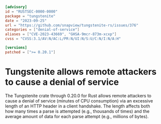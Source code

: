 ```toml
[advisory]
id = "RUSTSEC-0000-0000"
package = "tungstenite"
date = "2023-09-25"
url = "https://github.com/snapview/tungstenite-rs/issues/376"
categories = ["denial-of-service"]
aliases = ["CVE-2023-43669", "GHSA-9mcr-873m-xcxp"]
cvss = "CVSS:3.1/AV:N/AC:L/PR:N/UI:N/S:U/C:N/I:N/A:H"

[versions]
patched = [">= 0.20.1"]
```

# Tungstenite allows remote attackers to cause a denial of service

The Tungstenite crate through 0.20.0 for Rust allows remote attackers to cause
a denial of service (minutes of CPU consumption) via an excessive length of an
HTTP header in a client handshake. The length affects both how many times a parse
is attempted (e.g., thousands of times) and the average amount of data for each
parse attempt (e.g., millions of bytes).
